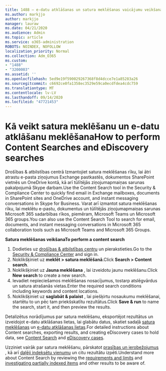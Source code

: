 ```yaml
---
title: 1488 — e-datu atklāšanas un satura meklēšanas vaicājumu veikšana
ms.author: markjjo
author: markjjo
manager: lauraw
ms.date: 04/21/2020
ms.audience: Admin
ms.topic: article
ms.service: o365-administration
ROBOTS: NOINDEX, NOFOLLOW
localization_priority: Normal
ms.collection: Adm_O365
ms.custom:
- "1488"
- "3200003"
ms.assetid: ''
ms.openlocfilehash: 5ed9e19f590029267368f8d4dcce7e1a85283a26
ms.sourcegitcommit: c6692ce0fa1358ec3529e59ca0ecdfdea4cdc759
ms.translationtype: MT
ms.contentlocale: lv-LV
ms.lasthandoff: 09/14/2020
ms.locfileid: "47721453"
---
```

# <a name="how-to-perform-content-searches-and-ediscovery-searches"></a><span data-ttu-id="9675d-102">Kā veikt satura meklēšanu un e-datu atklāšanu meklēšana</span><span class="sxs-lookup"><span data-stu-id="9675d-102">How to perform Content Searches and eDiscovery searches</span></span>

<span data-ttu-id="9675d-103">Drošības & atbilstības centrā Izmantojiet satura meklēšanas rīku, lai ātri atrastu e-pasta ziņojumus Exchange pastkastēs, dokumentos SharePoint vietnēs un OneDrive kontā, kā arī tūlītējās ziņojumapmaiņas sarunas pakalpojumā Skype darbam.</span><span class="sxs-lookup"><span data-stu-id="9675d-103">Use the Content Search tool in the Security & Compliance Center to quickly find email in Exchange mailboxes, documents in SharePoint sites and OneDrive account, and instant messaging conversations in Skype for Business.</span></span> <span data-ttu-id="9675d-104">Varat arī izmantot satura meklēšanas rīku, lai meklētu e-pastu, dokumentus un tūlītējās ziņojumapmaiņas sarunas Microsoft 365 sadarbības rīkos, piemēram, Microsoft Teams un Microsoft 365 groups.</span><span class="sxs-lookup"><span data-stu-id="9675d-104">You can also use the Content Search Tool to search for email, documents, and instant messaging conversations in Microsoft 365 collaboration tools such as Microsoft Teams and Microsoft 365 Groups.</span></span>

<span data-ttu-id="9675d-105">**Satura meklēšanas veikšana**</span><span class="sxs-lookup"><span data-stu-id="9675d-105">**To perform a content search**</span></span>

1. <span data-ttu-id="9675d-106">Dodieties uz [drošības & atbilstības centru](https://protection.office.com) un pierakstieties.</span><span class="sxs-lookup"><span data-stu-id="9675d-106">Go to the [Security & Compliance Center](https://protection.office.com) and sign in.</span></span>
2. <span data-ttu-id="9675d-107">Noklikšķiniet uz **meklēt > satura meklēšanā**.</span><span class="sxs-lookup"><span data-stu-id="9675d-107">Click **Search > Content search**.</span></span>
3. <span data-ttu-id="9675d-108">Noklikšķiniet uz **Jauna meklēšana** , lai izveidotu jaunu meklēšanu.</span><span class="sxs-lookup"><span data-stu-id="9675d-108">Click **New search** to create a new search.</span></span>
4. <span data-ttu-id="9675d-109">Ievadiet nepieciešamos meklēšanas nosacījumus, tostarp atslēgvārdus un satura atrašanās vietas.</span><span class="sxs-lookup"><span data-stu-id="9675d-109">Enter the required search conditions including keywords and content locations.</span></span>  
5. <span data-ttu-id="9675d-110">Noklikšķiniet uz **saglabāt & palaist** , lai piešķirtu nosaukumu meklēšanai, startētu to un pēc tam priekšskatītu rezultātus.</span><span class="sxs-lookup"><span data-stu-id="9675d-110">Click **Save & run** to name the search, start it, and then preview the results.</span></span>

<span data-ttu-id="9675d-111">Detalizētus norādījumus par satura meklēšanu, eksportējot rezultātus un izveidojot e-datu atklāšanas lietas, lai glabātu datus, skatiet sadaļā [satura meklēšanas](https://docs.microsoft.com/microsoft-365/compliance/content-search) un [e-datu atklāšanas lietas](https://docs.microsoft.com/microsoft-365/compliance/ediscovery-cases).</span><span class="sxs-lookup"><span data-stu-id="9675d-111">For detailed instructions about Content searches, exporting results, and creating eDiscovery cases to hold data, see [Content Search](https://docs.microsoft.com/microsoft-365/compliance/content-search) and [eDiscovery cases](https://docs.microsoft.com/microsoft-365/compliance/ediscovery-cases).</span></span>

<span data-ttu-id="9675d-112">Uzziniet vairāk par satura meklēšanu, pārskatot [prasības un ierobežojumus](https://docs.microsoft.com/microsoft-365/compliance/limits-for-content-search) , kā arī  [daļēji indeksētu vienumu](https://docs.microsoft.com/microsoft-365/compliance/investigating-partially-indexed-items-in-ediscovery) un citu rezultātu izpēti.</span><span class="sxs-lookup"><span data-stu-id="9675d-112">Understand more about Content Search by reviewing the [requirements and limits](https://docs.microsoft.com/microsoft-365/compliance/limits-for-content-search) and  [investigating partially indexed items](https://docs.microsoft.com/microsoft-365/compliance/investigating-partially-indexed-items-in-ediscovery) and other results to be aware of.</span></span>